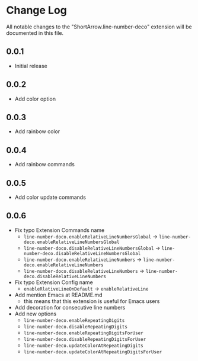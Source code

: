 # Change Log

All notable changes to the "ShortArrow.line-number-deco" extension will be documented in this file.

## 0.0.1

- Initial release

## 0.0.2

- Add color option

## 0.0.3

- Add rainbow color

## 0.0.4

- Add rainbow commands

## 0.0.5

- Add color update commands

## 0.0.6

- Fix typo Extension Commands name
  - `line-number-doco.enableRelativeLineNumbersGlobal` -> `line-number-deco.enableRelativeLineNumbersGlobal`
  - `line-number-doco.disableRelativeLineNumbersGlobal` -> `line-number-deco.disableRelativeLineNumbersGlobal`
  - `line-number-doco.enableRelativeLineNumbers` -> `line-number-deco.enableRelativeLineNumbers`
  - `line-number-doco.disableRelativeLineNumbers` -> `line-number-deco.disableRelativeLineNumbers`
- Fix typo Extension Config name
  - `enableRlativeLineOnDefault` -> `enableRelativeLine`
- Add mention Emacs at README.md
  - this means that this extension is useful for Emacs users
- Add decoration for consecutive line numbers
- Add new options
  - `line-number-deco.enableRepeatingDigits`
  - `line-number-deco.disableRepeatingDigits`
  - `line-number-deco.enableRepeatingDigitsForUser`
  - `line-number-deco.disableRepeatingDigitsForUser`
  - `line-number-deco.updateColorAtRepeatingDigits`
  - `line-number-deco.updateColorAtRepeatingDigitsForUser`
